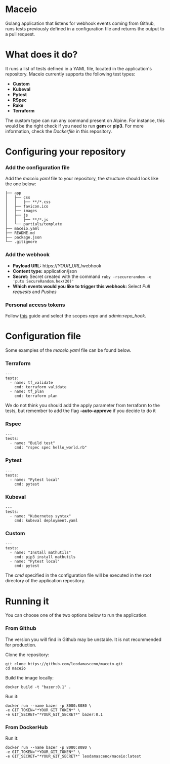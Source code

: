 # Maceio
Golang application that listens for webhook events coming from Github, runs tests previously defined in a configuration file and returns the output to a pull request.


# What does it do?
It runs a list of tests defined in a YAML file, located in the application's repository. Maceio currently supports the following test types:
- **Custom**
- **Kubeval**
- **Pytest**
- **RSpec**
- **Rake**
- **Terraform**

The custom type can run any command present on Alpine. For instance, this would be the right check if you need to run **gem** or **pip3**. For more information, check the *Dockerfile* in this repository.

# Configuring your repository
### Add the configuration file
Add the *maceio.yaml* file to your repository, the structure should look like the one below:
```
├── app
│   ├── css
│   │   ├── **/*.css
│   ├── favicon.ico
│   ├── images
│   ├── js
│   │   ├── **/*.js
│   └── partials/template
├── maceio.yaml
├── README.md
├── package.json
└── .gitignore
```

### Add the webhook
- **Payload URL:** https://*YOUR_URL*/webhook
- **Content type:** application/json
- **Secret:** Secret created with the command ```ruby -rsecurerandom -e 'puts SecureRandom.hex(20)'``` 
- **Which events would you like to trigger this webhook:** Select *Pull requests* and *Pushes*

### Personal access tokens
Follow [this](https://docs.github.com/en/github/authenticating-to-github/keeping-your-account-and-data-secure/creating-a-personal-access-token) guide and select the scopes *repo* and *admin:repo_hook*.


# Configuration file
Some examples of the *maceio.yaml* file can be found below.

### Terraform
```
---
tests:
  - name: tf_validate
    cmd: terraform validate
  - name: tf_plan
    cmd: terraform plan
```

We do not think you should add the apply parameter from terraform to the tests, but remember to add the flag **-auto-approve** if you decide to do it

### Rspec
```
---
tests:
  - name: "Build test"
    cmd: "rspec spec hello_world.rb"
```

### Pytest
```
---
tests:
  - name: "Pytest local"
    cmd: pytest
```

### Kubeval
```
---
tests:
  - name: "Kubernetes syntax"
    cmd: kubeval deployment.yaml
```

### Custom

```
---
tests:
  - name: "Install mathutils"
    cmd: pip3 install mathutils
  - name: "Pytest local"
    cmd: pytest
```

The *cmd* specified in the configuration file will be executed in the root directory of the application repository.

# Running it
You can choose one of the two options below to run the application.

### From Github
The version you will find in Github may be unstable. It is not recommended for production.

Clone the repository:
```
git clone https://github.com/leodamasceno/maceio.git
cd maceio
```

Build the image locally:
```
docker build -t "bazer:0.1" .
```

Run it:
```
docker run --name bazer -p 8080:8080 \
-e GIT_TOKEN="*YOUR_GIT_TOKEN*" \
-e GIT_SECRET="*YOUR_GIT_SECRET*" bazer:0.1
```
### From DockerHub
Run it:
```
docker run --name bazer -p 8080:8080 \
-e GIT_TOKEN="*YOUR_GIT_TOKEN*" \
-e GIT_SECRET="*YOUR_GIT_SECRET*" leodamasceno/maceio:latest
```
